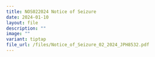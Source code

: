 ```yaml
---
title: NOS022024 Notice of Seizure
date: 2024-01-10
layout: file
description: ""
image: ""
variant: tiptap
file_url: /files/Notice_of_Seizure_02_2024_JPH8532.pdf
---
```

